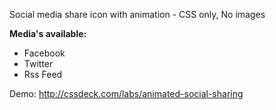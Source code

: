 Social media share icon with animation - CSS only, No images

**Media's available:**

* Facebook
* Twitter
* Rss Feed


Demo: http://cssdeck.com/labs/animated-social-sharing